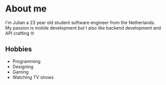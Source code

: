 # About me
I'm Julian a 23 year old student software engineer from the Netherlands.
My passion is mobile development but I also like backend development and API crafting 🤓

## Hobbies
- Programming
- Designing
- Gaming
- Watching TV shows

<!--
**julianvv/julianvv** is a ✨ _special_ ✨ repository because its `README.md` (this file) appears on your GitHub profile.

Here are some ideas to get you started:

- 🔭 I’m currently working on ...
- 🌱 I’m currently learning ...
- 👯 I’m looking to collaborate on ...
- 🤔 I’m looking for help with ...
- 💬 Ask me about ...
- 📫 How to reach me: ...
- 😄 Pronouns: ...
- ⚡ Fun fact: ...
-->
